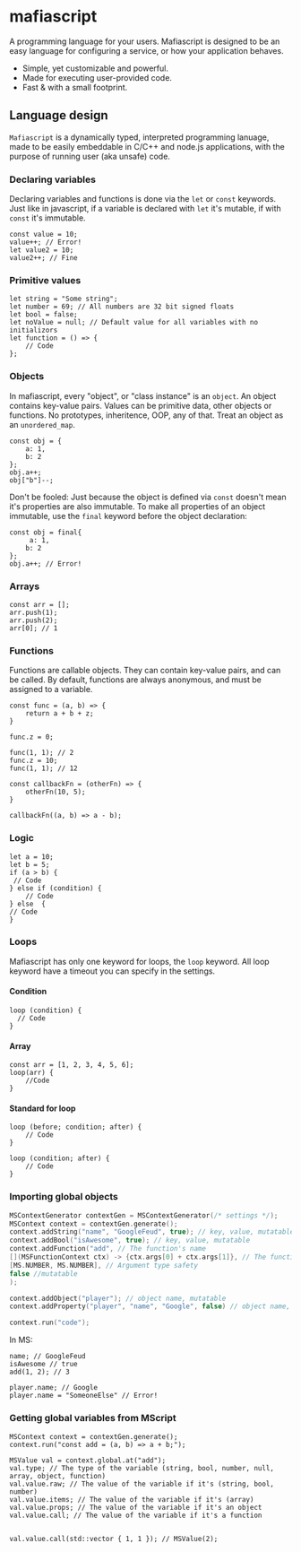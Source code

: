 # mafiascript

A programming language for your users. Mafiascript is designed to be an easy language for configuring a service, or how your application behaves.

- Simple, yet customizable and powerful.
- Made for executing user-provided code. 
- Fast & with a small footprint.

## Language design

`Mafiascript` is a dynamically typed, interpreted programming lanuage, made to be easily embeddable in C/C++ and node.js applications, with the purpose of running user (aka unsafe) code. 

### Declaring variables

Declaring variables and functions is done via the `let` or `const` keywords. Just like in javascript, if a variable is declared with `let` it's mutable, if with `const` it's immutable. 

```
const value = 10;
value++; // Error!
let value2 = 10;
value2++; // Fine
```

### Primitive values

```
let string = "Some string";
let number = 69; // All numbers are 32 bit signed floats
let bool = false;
let noValue = null; // Default value for all variables with no initializors
let function = () => {
    // Code
};
```

### Objects

In mafiascript, every "object", or "class instance" is an `object`. An object contains key-value pairs. Values can be primitive data, other objects or functions. No prototypes, inheritence, OOP, any of that. Treat an object as an `unordered_map`.

```
const obj = {
    a: 1,
    b: 2
};
obj.a++;
obj["b"]--;
```

Don't be fooled: Just because the object is defined via `const` doesn't mean it's properties are also immutable. To make all properties of an object immutable, use the `final` keyword before the object declaration:

```
const obj = final{
     a: 1,
    b: 2
};
obj.a++; // Error!
```


### Arrays

```
const arr = [];
arr.push(1);
arr.push(2);
arr[0]; // 1
```

### Functions

Functions are callable objects. They can contain key-value pairs, and can be called. By default, functions are always anonymous, and must be assigned to a variable.

```
const func = (a, b) => {
    return a + b + z;
}

func.z = 0;

func(1, 1); // 2
func.z = 10;
func(1, 1); // 12
```

```
const callbackFn = (otherFn) => {
    otherFn(10, 5);
}

callbackFn((a, b) => a - b);
```

### Logic

```
let a = 10;
let b = 5;
if (a > b) { 
 // Code
} else if (condition) {
    // Code
} else  {
// Code
}
```

### Loops

Mafiascript has only one keyword for loops, the `loop` keyword. All loop keyword have a timeout you can specify in the settings. 

#### Condition

```
loop (condition) {
  // Code
}
```

#### Array

```
const arr = [1, 2, 3, 4, 5, 6];
loop(arr) {
    //Code
}
```

#### Standard for loop

```
loop (before; condition; after) {
    // Code
}

loop (condition; after) {
    // Code
}
```

### Importing global objects

```cpp 
MSContextGenerator contextGen = MSContextGenerator(/* settings */);
MSContext context = contextGen.generate();
context.addString("name", "GoogleFeud", true); // key, value, mutatable
context.addBool("isAwesome", true); // key, value, mutatable
context.addFunction("add", // The function's name 
[](MSFunctionContext ctx) -> {ctx.args[0] + ctx.args[1]}, // The function to import
[MS.NUMBER, MS.NUMBER], // Argument type safety
false //mutatable
);

context.addObject("player"); // object name, mutatable
context.addProperty("player", "name", "Google", false) // object name, key, value, mutatable

context.run("code");
```

In MS:

```
name; // GoogleFeud
isAwesome // true
add(1, 2); // 3

player.name; // Google
player.name = "SomeoneElse" // Error!
```

### Getting global variables from MScript

```
MSContext context = contextGen.generate();
context.run("const add = (a, b) => a + b;");

MSValue val = context.global.at("add");
val.type; // The type of the variable (string, bool, number, null, array, object, function)
val.value.raw; // The value of the variable if it's (string, bool, number)
val.value.items; // The value of the variable if it's (array)
val.value.props; // The value of the variable if it's an object
val.value.call; // The value of the variable if it's a function


val.value.call(std::vector { 1, 1 }); // MSValue(2);
```